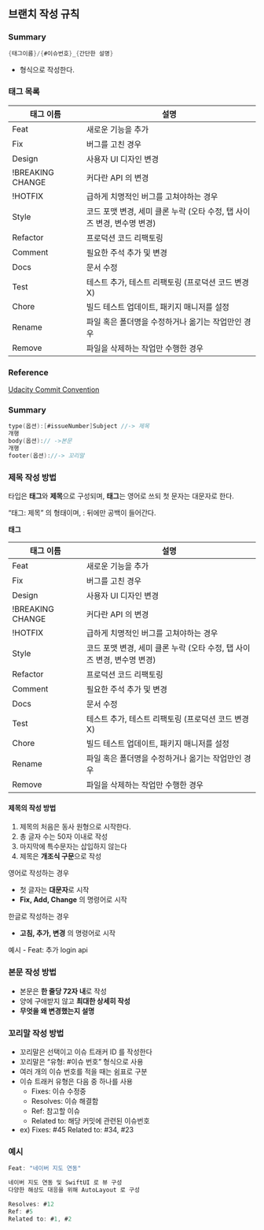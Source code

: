 ## 브랜치 작성 규칙

### Summary

```swift
{태그이름}/{#이슈번호}_{간단한 설명}
```

- 형식으로 작성한다.

### 태그 목록
| 태그 이름  | 설명 |
| --- | --- |
| Feat | 새로운 기능을 추가 |
| Fix | 버그를 고친 경우 |
| Design | 사용자 UI 디자인 변경 |
| !BREAKING CHANGE | 커다란 API 의 변경 |
| !HOTFIX | 급하게 치명적인 버그를 고쳐야하는 경우 |
| Style | 코드 포맷 변경, 세미 클론 누락 (오타 수정, 탭 사이즈 변경, 변수명 변경) |
| Refactor | 프로덕션 코드 리팩토링 |
| Comment | 필요한 주석 추가 및 변경 |
| Docs | 문서 수정 |
| Test | 테스트 추가, 테스트 리팩토링 (프로덕션 코드 변경 X) |
| Chore | 빌드 테스트 업데이트, 패키지 매니저를 설정 |
| Rename | 파일 혹은 폴더명을 수정하거나 옮기는 작업만인 경우 |
| Remove | 파일을 삭제하는 작업만 수행한 경우 |

### Reference
[Udacity Commit Convention](https://overcome-the-limits.tistory.com/entry/협업-협업을-위한-기본적인-git-커밋컨벤션-설정하기)

### Summary

```kotlin
type(옵션):[#issueNumber]Subject //-> 제목
개행
body(옵션):// ->본문
개행
footer(옵션)://-> 꼬리말
```

### 제목 작성 방법

타입은 **태그**와 **제목**으로 구성되며, **태그**는 영어로 쓰되 첫 문자는 대문자로 한다.

“태그: 제목” 의 형태이며, : 뒤에만 공백이 들어간다.

**태그**

| 태그 이름  | 설명 |
| --- | --- |
| Feat | 새로운 기능을 추가 |
| Fix | 버그를 고친 경우 |
| Design | 사용자 UI 디자인 변경 |
| !BREAKING CHANGE | 커다란 API 의 변경 |
| !HOTFIX | 급하게 치명적인 버그를 고쳐야하는 경우 |
| Style | 코드 포맷 변경, 세미 클론 누락 (오타 수정, 탭 사이즈 변경, 변수명 변경) |
| Refactor | 프로덕션 코드 리팩토링 |
| Comment | 필요한 주석 추가 및 변경 |
| Docs | 문서 수정 |
| Test | 테스트 추가, 테스트 리팩토링 (프로덕션 코드 변경 X) |
| Chore | 빌드 테스트 업데이트, 패키지 매니저를 설정 |
| Rename | 파일 혹은 폴더명을 수정하거나 옮기는 작업만인 경우 |
| Remove | 파일을 삭제하는 작업만 수행한 경우 |

#### 제목의 작성 방법

1. 제목의 처음은 동사 원형으로 시작한다.<br>
2. 총 글자 수는 50자 이내로 작성<br>
3. 마지막에 특수문자는 삽입하지 않는다<br>
4. 제목은 **개조식 구문**으로 작성

영어로 작성하는 경우

- 첫 글자는 **대문자**로 시작
- **Fix, Add, Change** 의 명령어로 시작

한글로 작성하는 경우

- **고침, 추가, 변경** 의 명령어로 시작

예시 - Feat: 추가 login api

### 본문 작성 방법

- 본문은 **한 줄당 72자 내**로 작성
- 양에 구애받지 않고 **최대한 상세히 작성**
- **무엇을 왜 변경했는지 설명**

### 꼬리말 작성 방법

- 꼬리말은 선택이고 이슈 트래커 ID 를 작성한다
- 꼬리말은 “유형: #이슈 번호” 형식으로 사용
- 여러 개의 이슈 번호를 적을 때는 쉼표로 구분
- 이슈 트래커 유형은 다음 중 하나를 사용
    - Fixes: 이슈 수정중
    - Resolves: 이슈 해결함
    - Ref: 참고할 이슈
    - Related to: 해당 커밋에 관련된 이슈번호
- ex) Fixes: #45 Related to: #34, #23

### 예시

```swift
Feat: "네이버 지도 연동"

네이버 지도 연동 및 SwiftUI 로 뷰 구성
다양한 해상도 대응을 위해 AutoLayout 로 구성

Resolves: #12
Ref: #5
Related to: #1, #2
